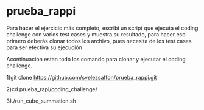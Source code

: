 # prueba_rappi

Para hacer el ejercicio más completo, escribí un script que ejecuta el coding challenge con varios test cases y muestra su resultado, para hacer eso primero deberás clonar todos los archivo, pues necesita de los test cases para ser efectiva su ejecución


Acontinuacion estan todo los comando para clonar y ejecutar el coding challenge.

1)git clone https://github.com/svelezsaffon/prueba_rappi.git

2)cd prueba_rapi/coding_challenge/

3)./run_cube_summation.sh
